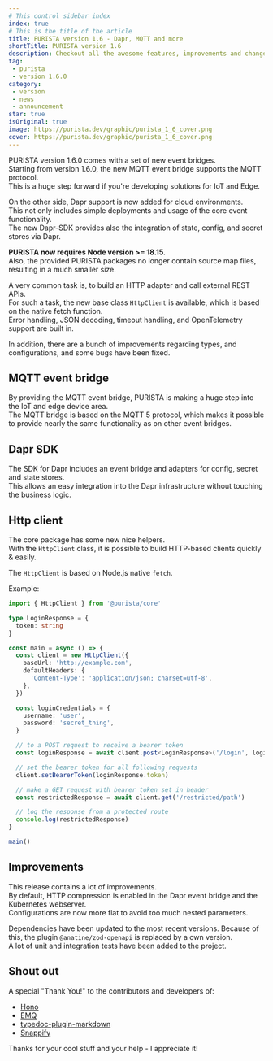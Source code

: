 ```yaml
---
# This control sidebar index
index: true
# This is the title of the article
title: PURISTA version 1.6 - Dapr, MQTT and more
shortTitle: PURISTA version 1.6
description: Checkout all the awesome features, improvements and changes in PURISTA v1.6.0 typescript framework.
tag:
 - purista
 - version 1.6.0
category:
 - version
 - news
 - announcement
star: true
isOriginal: true
image: https://purista.dev/graphic/purista_1_6_cover.png
cover: https://purista.dev/graphic/purista_1_6_cover.png
---
```



PURISTA version 1.6.0 comes with a set of new event bridges.  
Starting from version 1.6.0, the new MQTT event bridge supports the MQTT protocol.  
This is a huge step forward if you're developing solutions for IoT and Edge.

On the other side, Dapr support is now added for cloud environments.  
This not only includes simple deployments and usage of the core event functionality.  
The new Dapr-SDK provides also the integration of state, config, and secret stores via Dapr.

**PURISTA now requires Node version >= 18.15**.  
Also, the provided PURISTA packages no longer contain source map files, resulting in a much smaller size.

A very common task is, to build an HTTP adapter and call external REST APIs.  
For such a task, the new base class `HttpClient` is available, which is based on the native fetch function.  
Error handling, JSON decoding, timeout handling, and OpenTelemetry support are built in.

In addition, there are a bunch of improvements regarding types, and configurations, and some bugs have been fixed.

<!-- more -->

## MQTT event bridge

By providing the MQTT event bridge, PURISTA is making a huge step into the IoT and edge device area.  
The MQTT bridge is based on the MQTT 5 protocol, which makes it possible to provide nearly the same functionality as on other event bridges.

## Dapr SDK

The SDK for Dapr includes an event bridge and adapters for config, secret and state stores.  
This allows an easy integration into the Dapr infrastructure without touching the business logic.

## Http client

The core package has some new nice helpers.  
With the `HttpClient` class, it is possible to build HTTP-based clients quickly & easily.

The `HttpClient` is based on Node.js native `fetch`.

Example:

```typescript
import { HttpClient } from '@purista/core'

type LoginResponse = {
  token: string
}

const main = async () => {
  const client = new HttpClient({
    baseUrl: 'http://example.com',
    defaultHeaders: {
      'Content-Type': 'application/json; charset=utf-8',
    },
  })

  const loginCredentials = {
    username: 'user',
    password: 'secret_thing',
  }

  // to a POST request to receive a bearer token
  const loginResponse = await client.post<LoginResponse>('/login', loginCredentials)

  // set the bearer token for all following requests
  client.setBearerToken(loginResponse.token)

  // make a GET request with bearer token set in header
  const restrictedResponse = await client.get('/restricted/path')

  // log the response from a protected route
  console.log(restrictedResponse)
}

main()
```

## Improvements

This release contains a lot of improvements.  
By default, HTTP compression is enabled in the Dapr event bridge and the Kubernetes webserver.  
Configurations are now more flat to avoid too much nested parameters.  

Dependencies have been updated to the most recent versions. Because of this, the plugin `@anatine/zod-openapi` is replaced by a own version.  
A lot of unit and integration tests have been added to the project.

## Shout out

A special "Thank You!" to the contributors and developers of:

- [Hono](https://hono.dev)
- [EMQ](https://www.emqx.io)
- [typedoc-plugin-markdown](https://github.com/tgreyuk/typedoc-plugin-markdown)
- [Snappify](https://snappify.com/)

Thanks for your cool stuff and your help - I appreciate it!
